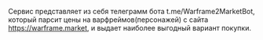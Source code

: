 Сервис представляет из себя телеграмм бота t.me/Warframe2MarketBot, который парсит цены на варфреймов(персонажей) с сайта https://warframe.market, и выдает наиболее выгодный вариант покупки.